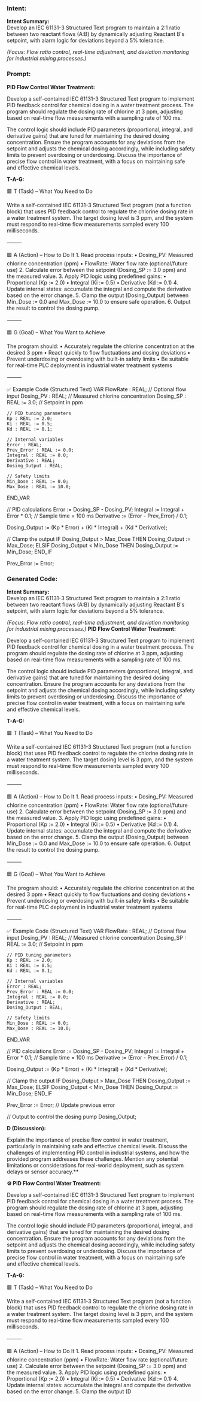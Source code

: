 ### Intent:
**Intent Summary:**  
Develop an IEC 61131-3 Structured Text program to maintain a 2:1 ratio between two reactant flows (A:B) by dynamically adjusting Reactant B's setpoint, with alarm logic for deviations beyond a 5% tolerance.  

*(Focus: Flow ratio control, real-time adjustment, and deviation monitoring for industrial mixing processes.)*

### Prompt:
**PID Flow Control Water Treatment:**

Develop a self-contained IEC 61131-3 Structured Text program to implement PID feedback control for chemical dosing in a water treatment process. The program should regulate the dosing rate of chlorine at 3 ppm, adjusting based on real-time flow measurements with a sampling rate of 100 ms.

The control logic should include PID parameters (proportional, integral, and derivative gains) that are tuned for maintaining the desired dosing concentration. Ensure the program accounts for any deviations from the setpoint and adjusts the chemical dosing accordingly, while including safety limits to prevent overdosing or underdosing. Discuss the importance of precise flow control in water treatment, with a focus on maintaining safe and effective chemical levels.

**T-A-G:**

🟥 T (Task) – What You Need to Do

Write a self-contained IEC 61131-3 Structured Text program (not a function block) that uses PID feedback control to regulate the chlorine dosing rate in a water treatment system. The target dosing level is 3 ppm, and the system must respond to real-time flow measurements sampled every 100 milliseconds.

⸻

🟩 A (Action) – How to Do It
	1.	Read process inputs:
	•	Dosing_PV: Measured chlorine concentration (ppm)
	•	FlowRate: Water flow rate (optional/future use)
	2.	Calculate error between the setpoint (Dosing_SP := 3.0 ppm) and the measured value.
	3.	Apply PID logic using predefined gains:
	•	Proportional (Kp := 2.0)
	•	Integral (Ki := 0.5)
	•	Derivative (Kd := 0.1)
	4.	Update internal states: accumulate the integral and compute the derivative based on the error change.
	5.	Clamp the output (Dosing_Output) between Min_Dose := 0.0 and Max_Dose := 10.0 to ensure safe operation.
	6.	Output the result to control the dosing pump.

⸻

🟦 G (Goal) – What You Want to Achieve

The program should:
	•	Accurately regulate the chlorine concentration at the desired 3 ppm
	•	React quickly to flow fluctuations and dosing deviations
	•	Prevent underdosing or overdosing with built-in safety limits
	•	Be suitable for real-time PLC deployment in industrial water treatment systems

⸻

✅ Example Code (Structured Text)
VAR
    FlowRate : REAL;                     // Optional flow input
    Dosing_PV : REAL;                    // Measured chlorine concentration
    Dosing_SP : REAL := 3.0;             // Setpoint in ppm

    // PID tuning parameters
    Kp : REAL := 2.0;
    Ki : REAL := 0.5;
    Kd : REAL := 0.1;

    // Internal variables
    Error : REAL;
    Prev_Error : REAL := 0.0;
    Integral : REAL := 0.0;
    Derivative : REAL;
    Dosing_Output : REAL;

    // Safety limits
    Min_Dose : REAL := 0.0;
    Max_Dose : REAL := 10.0;
END_VAR

// PID calculations
Error := Dosing_SP - Dosing_PV;
Integral := Integral + Error * 0.1;         // Sample time = 100 ms
Derivative := (Error - Prev_Error) / 0.1;

Dosing_Output := (Kp * Error) + (Ki * Integral) + (Kd * Derivative);

// Clamp the output
IF Dosing_Output > Max_Dose THEN
    Dosing_Output := Max_Dose;
ELSIF Dosing_Output < Min_Dose THEN
    Dosing_Output := Min_Dose;
END_IF

Prev_Error := Error;

### Generated Code:
**Intent Summary:**  
Develop an IEC 61131-3 Structured Text program to maintain a 2:1 ratio between two reactant flows (A:B) by dynamically adjusting Reactant B's setpoint, with alarm logic for deviations beyond a 5% tolerance.  

*(Focus: Flow ratio control, real-time adjustment, and deviation monitoring for industrial mixing processes.)*
**PID Flow Control Water Treatment:**

Develop a self-contained IEC 61131-3 Structured Text program to implement PID feedback control for chemical dosing in a water treatment process. The program should regulate the dosing rate of chlorine at 3 ppm, adjusting based on real-time flow measurements with a sampling rate of 100 ms.

The control logic should include PID parameters (proportional, integral, and derivative gains) that are tuned for maintaining the desired dosing concentration. Ensure the program accounts for any deviations from the setpoint and adjusts the chemical dosing accordingly, while including safety limits to prevent overdosing or underdosing. Discuss the importance of precise flow control in water treatment, with a focus on maintaining safe and effective chemical levels.

**T-A-G:**

🟥 T (Task) – What You Need to Do

Write a self-contained IEC 61131-3 Structured Text program (not a function block) that uses PID feedback control to regulate the chlorine dosing rate in a water treatment system. The target dosing level is 3 ppm, and the system must respond to real-time flow measurements sampled every 100 milliseconds.

⸻

🟩 A (Action) – How to Do It
	1.	Read process inputs:
	•	Dosing_PV: Measured chlorine concentration (ppm)
	•	FlowRate: Water flow rate (optional/future use)
	2.	Calculate error between the setpoint (Dosing_SP := 3.0 ppm) and the measured value.
	3.	Apply PID logic using predefined gains:
	•	Proportional (Kp := 2.0)
	•	Integral (Ki := 0.5)
	•	Derivative (Kd := 0.1)
	4.	Update internal states: accumulate the integral and compute the derivative based on the error change.
	5.	Clamp the output (Dosing_Output) between Min_Dose := 0.0 and Max_Dose := 10.0 to ensure safe operation.
	6.	Output the result to control the dosing pump.

⸻

🟦 G (Goal) – What You Want to Achieve

The program should:
	•	Accurately regulate the chlorine concentration at the desired 3 ppm
	•	React quickly to flow fluctuations and dosing deviations
	•	Prevent underdosing or overdosing with built-in safety limits
	•	Be suitable for real-time PLC deployment in industrial water treatment systems

⸻

✅ Example Code (Structured Text)
VAR
    FlowRate : REAL;                     // Optional flow input
    Dosing_PV : REAL;                    // Measured chlorine concentration
    Dosing_SP : REAL := 3.0;             // Setpoint in ppm

    // PID tuning parameters
    Kp : REAL := 2.0;
    Ki : REAL := 0.5;
    Kd : REAL := 0.1;

    // Internal variables
    Error : REAL;
    Prev_Error : REAL := 0.0;
    Integral : REAL := 0.0;
    Derivative : REAL;
    Dosing_Output : REAL;

    // Safety limits
    Min_Dose : REAL := 0.0;
    Max_Dose : REAL := 10.0;
END_VAR

// PID calculations
Error := Dosing_SP - Dosing_PV;
Integral := Integral + Error * 0.1;         // Sample time = 100 ms
Derivative := (Error - Prev_Error) / 0.1;

Dosing_Output := (Kp * Error) + (Ki * Integral) + (Kd * Derivative);

// Clamp the output
IF Dosing_Output > Max_Dose THEN
    Dosing_Output := Max_Dose;
ELSIF Dosing_Output < Min_Dose THEN
    Dosing_Output := Min_Dose;
END_IF

Prev_Error := Error;                        // Update previous error

// Output to control the dosing pump
Dosing_Output;

**D (Discussion):**

Explain the importance of precise flow control in water treatment, particularly in maintaining safe and effective chemical levels. Discuss the challenges of implementing PID control in industrial systems, and how the provided program addresses these challenges. Mention any potential limitations or considerations for real-world deployment, such as system delays or sensor accuracy.**

**⚙️ PID Flow Control Water Treatment:**

Develop a self-contained IEC 61131-3 Structured Text program to implement PID feedback control for chemical dosing in a water treatment process. The program should regulate the dosing rate of chlorine at 3 ppm, adjusting based on real-time flow measurements with a sampling rate of 100 ms.

The control logic should include PID parameters (proportional, integral, and derivative gains) that are tuned for maintaining the desired dosing concentration. Ensure the program accounts for any deviations from the setpoint and adjusts the chemical dosing accordingly, while including safety limits to prevent overdosing or underdosing. Discuss the importance of precise flow control in water treatment, with a focus on maintaining safe and effective chemical levels.

**T-A-G:**

🟥 T (Task) – What You Need to Do

Write a self-contained IEC 61131-3 Structured Text program (not a function block) that uses PID feedback control to regulate the chlorine dosing rate in a water treatment system. The target dosing level is 3 ppm, and the system must respond to real-time flow measurements sampled every 100 milliseconds.

⸻

🟩 A (Action) – How to Do It
	1.	Read process inputs:
	•	Dosing_PV: Measured chlorine concentration (ppm)
	•	FlowRate: Water flow rate (optional/future use)
	2.	Calculate error between the setpoint (Dosing_SP := 3.0 ppm) and the measured value.
	3.	Apply PID logic using predefined gains:
	•	Proportional (Kp := 2.0)
	•	Integral (Ki := 0.5)
	•	Derivative (Kd := 0.1)
	4.	Update internal states: accumulate the integral and compute the derivative based on the error change.
	5.	Clamp the output (D
